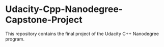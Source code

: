 # Udacity-Cpp-Nanodegree-Capstone-Project
This repository contains the final project of the Udacity C++ Nanodegree program.
